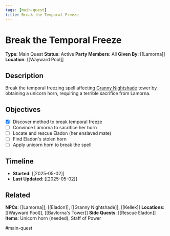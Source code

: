```yaml
---
tags: [main-quest]
title: Break the Temporal Freeze
---
```


# Break the Temporal Freeze

**Type**: Main Quest
**Status**: Active
**Party Members**: All
**Given By**: [[Lamorna]]
**Location**: [[Wayward Pool]]

## Description

Break the temporal freezing spell affecting [Granny Nightshade](Granny%20Nightshade.md) tower by obtaining a unicorn horn, requiring a terrible sacrifice from Lamorna.

## Objectives

- [x] Discover method to break temporal freeze
- [ ] Convince Lamorna to sacrifice her horn
- [ ] Locate and rescue Eladon (her enslaved mate)
- [ ] Find Eladon's stolen horn
- [ ] Apply unicorn horn to break the spell

## Timeline

- **Started**: [[2025-05-02]]
- **Last Updated**: [[2025-05-02]]

## Related

**NPCs**: [[Lamorna]], [[Eladon]], [[Granny Nightshade]], [[Kellek]]
**Locations**: [[Wayward Pool]], [[Bavlorna's Tower]]
**Side Quests**: [[Rescue Eladon]]
**Items**: Unicorn horn (needed), Staff of Power

#main-quest
